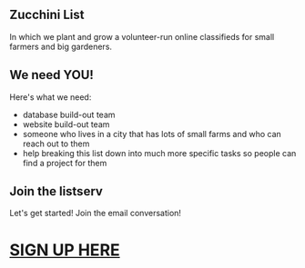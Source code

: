 ## Zucchini List

In which we plant and grow a volunteer-run online classifieds for small farmers and big gardeners. 

## We need YOU!

Here's what we need:
- database build-out team
- website build-out team
- someone who lives in a city that has lots of small farms and who can reach out to them
- help breaking this list down into much more specific tasks so people can find a project for them

## Join the listserv
Let's get started! Join the email conversation! 
# **[SIGN UP HERE](https://lists.riseup.net/www/info/zucchinilist)** 


<!--

Whenever you commit to this repository, GitHub Pages will run [Jekyll](https://jekyllrb.com/) to rebuild the pages in your site, from the content in your Markdown files.

### Markdown

Markdown is a lightweight and easy-to-use syntax for styling your writing. It includes conventions for

```markdown
Syntax highlighted code block

# Header 1
## Header 2
### Header 3

- Bulleted
- List

1. Numbered
2. List

**Bold** and _Italic_ and `Code` text

[Link](url) and ![Image](src)
```

For more details see [GitHub Flavored Markdown](https://guides.github.com/features/mastering-markdown/).

### Jekyll Themes

Your Pages site will use the layout and styles from the Jekyll theme you have selected in your [repository settings](https://github.com/zucchinilist/Zucchinilist/settings). The name of this theme is saved in the Jekyll `_config.yml` configuration file.

### Support or Contact

Having trouble with Pages? Check out our [documentation](https://docs.github.com/categories/github-pages-basics/) or [contact support](https://github.com/contact) and we’ll help you sort it out.
-->
